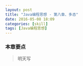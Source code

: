 ```yaml
---
layout: post
title: "Java编程思想 - 第八章、多态"
date: 2016-05-08 18:09
categories: [skill]
tags: [Java编程思想]
---
```


### 本章要点

> 明天写
